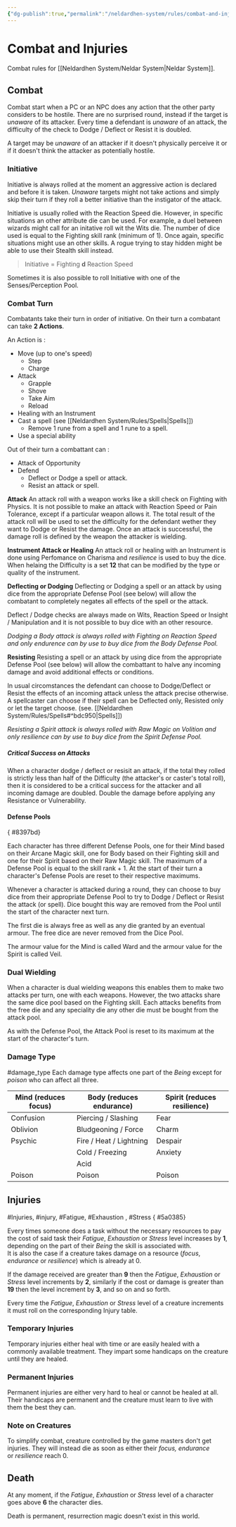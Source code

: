 ```yaml
---
{"dg-publish":true,"permalink":"/neldardhen-system/rules/combat-and-injuries/"}
---
```


# Combat and Injuries
Combat rules for  [[Neldardhen System/Neldar System\|Neldar System]].
## Combat

Combat start when a PC or an NPC does any action that the other party considers to be hostile. There are no surprised round, instead if the target is _unaware_ of its attacker. Every time a defendant is _unaware_ of an attack, the difficulty of the check to Dodge / Deflect or Resist it is doubled.

A target may be _unaware_ of an attacker if it doesn't physically perceive it or if it doesn't think the attacker as potentially hostile.

### Initiative
Initiative is always rolled at the moment an aggressive action is declared and before it is taken. _Unaware_ targets might not take actions and simply skip their turn if they roll a better initiative than the instigator of the attack.

Initiative is usually rolled with the Reaction Speed die. However, in specific situations an other attribute die can be used. For example, a duel between wizards might call for an initative roll wit the Wits die. 
The number of dice used is equal to the Fighting skill rank (minimum of 1). Once again, specific situations might use an other skills. A rogue trying to stay hidden might be able to use their Stealth skill instead.

>Initiative = Fighting **d** Reaction Speed

Sometimes it is also possible to roll Initiative with one of the Senses/Perception Pool.
### Combat Turn 

Combatants take their turn in order of initiative. On their turn a combatant can take **2 Actions**.

An Action is :
- Move (up to one's speed)
	- Step
	- Charge
- Attack
	- Grapple
	- Shove
	- Take Aim
	- Reload
- Healing with an Instrument
- Cast a spell (see [[Neldardhen System/Rules/Spells\|Spells]])
	- Remove 1 rune from a spell and 1 rune to a spell.
- Use a special ability

Out of their turn a combattant can :
- Attack of Opportunity
- Defend 
	- Deflect or Dodge a spell or attack.
	- Resist an attack or spell.

**Attack**
An attack roll with a weapon works like a skill check on Fighting with Physics. It is not possible to make an attack with Reaction Speed or Pain Tolerance, except if a particular weapon allows it.
The total result of the attack roll will be used to set the difficulty for the defendant wether they want to Dodge or Resist the damage.
Once an attack is successful, the damage roll is defined by the weapon the attacker is wielding.

**Instrument Attack or Healing**
An attack roll or healing with an Instrument is done using Perfomance on Charisma and _resilience_ is used to buy the dice.
When helaing the Difficulty is a set **12** that can be modified by the type or quality of the instrument.

**Deflecting or Dodging**
Deflecting or Dodging a spell or an attack by using dice from the appropriate Defense Pool (see below) will allow the combatant to completely negates all effects of the spell or the attack.

Deflect / Dodge checks are always made on Wits, Reaction Speed or Insight / Manipulation and it is not possible to buy dice with an other resource.

_Dodging a Body attack is always rolled with Fighting on Reaction Speed and only endurence can by use to buy dice from the Body Defense Pool._

**Resisting**
Resisting a spell or an attack by using dice from the appropriate Defense Pool (see below) will allow the combattant to halve any incoming damage and avoid additional effects or conditions.

In usual circomstances the defendant can choose to Dodge/Deflect or Resist the effects of an incoming attack unless the attack precise otherwise. A spellcaster can choose if their spell can be Deflected only, Resisted only or let the target choose. (see. [[Neldardhen System/Rules/Spells#^bdc950\|Spells]])

_Resisting a Spirit attack is always rolled with Raw Magic on Volition and only resilience can by use to buy dice from the Spirit Defense Pool._

##### Critical Success on Attacks
When a character dodge / deflect or resisit an attack, if the total they rolled is strictly less than half of the Difficulty (the attacker's or caster's total roll), then it is considered to be a critical success for the attacker and all incoming damage are doubled. Double the damage before applying any Resistance or Vulnerability.

#### Defense Pools
{ #8397bd}

Each character has three different Defense Pools, one for their Mind based on their Arcane Magic skill, one for Body based on their Fighting skill and one for their Spirit based on their Raw Magic skill.
The maximum of a Defense Pool is equal to the skill rank + 1. At the start of their turn a character's Defense Pools are reset to their respective maximums.

Whenever a character is attacked during a round, they can choose to buy dice from their appropriate Defense Pool to try to Dodge / Deflect or Resist the attack (or spell). Dice bought this way are removed from the Pool until the start of the character next turn.

The first die is always free as well as any die granted by an eventual armour. The free dice are never removed from the Dice Pool.

The armour value for the Mind is called Ward and the armour value for the Spirit is called Veil.


### Dual Wielding

When a character is dual wielding weapons this enables them to make two attacks per turn, one with each weapons. However, the two attacks share the same dice pool based on the Fighting skill. Each attacks benefits from the free die and any speciality die any other die must be bought from the attack pool.

As with the Defense Pool, the Attack Pool is reset to its maximum at the start of the character's turn.

### Damage Type
#damage_type
Each damage type affects one part of the _Being_ except for _poison_ who can affect all three.

| **Mind (reduces focus)** | **Body (reduces endurance)** | **Spirit (reduces resilience)** |
| ------------------------ | ---------------------------- | ------------------------------- |
| Confusion                | Piercing / Slashing          | Fear                            |
| Oblivion                 | Bludgeoning / Force          | Charm                           |
| Psychic                  | Fire / Heat / Lightning      | Despair                         |
|                          | Cold / Freezing              | Anxiety                         |
|                          | Acid                         |                                 |
| Poison                   | Poison                       | Poison                          |

## Injuries
#Injuries, #injury, #Fatigue, #Exhaustion , #Stress { #5a0385}


Every times someone does a task without the necessary resources to pay the cost of said task their _Fatigue_, _Exhaustion_ or _Stress_ level increases by **1**, depending on the part of their _Being_ the skill is associated with.  
It is also the case if a creature takes damage on a resource (_focus_, _endurance_ or _resilience_) which is already at 0.

If the damage received are greater than **9** then the _Fatigue_, _Exhaustion_ or _Stress_ level increments by **2**, similarly if the cost or damage is greater than **19** then the level increment by **3**, and so on and so forth.

Every time the _Fatigue_, _Exhaustion_ or _Stress_ level of a creature increments it must roll on the corresponding Injury table.

### Temporary Injuries

Temporary injuries either heal with time or are easily healed with a commonly available treatment. They impart some handicaps  on the creature until they are healed.

### Permanent Injuries

Permanent injuries are either very hard to heal or cannot be healed at all. Their handicaps  are permanent and the creature must learn to live with them the best they can.

### Note on Creatures

To simplify combat, creature controlled by the game masters don't get injuries. They will instead die as soon as either their _focus, endurance_ or _resilience_ reach 0. 
## Death

At any moment, if the _Fatigue_, _Exhaustion_ or _Stress_ level of a character goes above **6** the character dies.

Death is permanent, resurrection magic doesn't exist in this world.